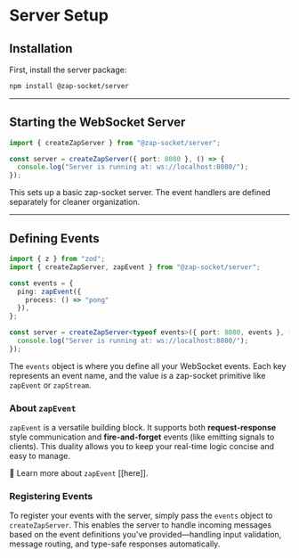 # Server Setup

## Installation

First, install the server package:

```bash
npm install @zap-socket/server
```

---

## Starting the WebSocket Server

```ts
import { createZapServer } from "@zap-socket/server";

const server = createZapServer({ port: 8080 }, () => {
  console.log("Server is running at: ws://localhost:8080/");
});
```

This sets up a basic zap-socket server. The event handlers are defined separately for cleaner organization.

---

## Defining Events

```ts
import { z } from "zod";
import { createZapServer, zapEvent } from "@zap-socket/server";

const events = {
  ping: zapEvent({
    process: () => "pong"
  }),
};

const server = createZapServer<typeof events>({ port: 8080, events }, () => {
  console.log("Server is running at: ws://localhost:8080/");
});
```

The `events` object is where you define all your WebSocket events. Each key represents an event name, and the value is a zap-socket primitive like `zapEvent` or `zapStream`.

### About `zapEvent`

`zapEvent` is a versatile building block. It supports both **request-response** style communication and **fire-and-forget** events (like emitting signals to clients). This duality allows you to keep your real-time logic concise and easy to manage.

📖 Learn more about `zapEvent` [[here]].

### Registering Events

To register your events with the server, simply pass the `events` object to `createZapServer`. This enables the server to handle incoming messages based on the event definitions you've provided—handling input validation, message routing, and type-safe responses automatically.

